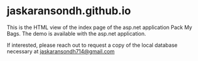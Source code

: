 # jaskaransondh.github.io
This is the HTML view of the index page of the asp.net application Pack My Bags. 
The demo is available with the asp.net application. 

If interested, please reach out to request a copy of the local database necessary at jaskaransondh714@gmail.com
